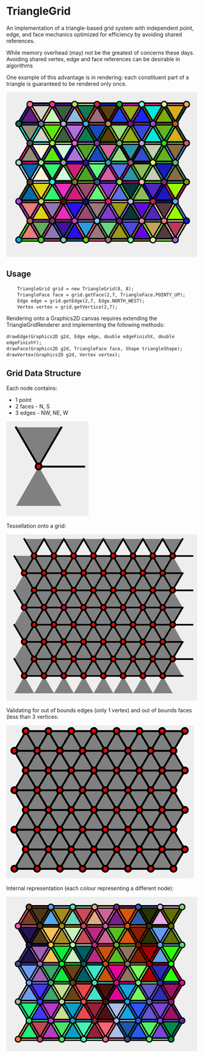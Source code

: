 # TriangleGrid

An implementation of a triangle-based grid system with independent point, edge, and face mechanics optimized for efficiency by avoiding shared references.

While memory overhead (may) not be the greatest of concerns these days. Avoiding shared vertex, edge and face references can be desirable in algorithms

One example of this advantage is in rendering: each constituent part of a triangle is guaranteed to be rendered only once.

![](https://github.com/DM-UK/TriangleGrid/blob/master/src/main/img/4.png)

## Usage 

        TriangleGrid grid = new TriangleGrid(8, 8);
        TriangleFace face = grid.getFace(2,7, TriangleFace.POINTY_UP);
        Edge edge = grid.getEdge(2,7, Edge.NORTH_WEST);
        Vertex vertex = grid.getVertice(2,7);


Rendering onto a Graphics2D canvas requires extending the TriangleGridRenderer and implementing the following methods:

    drawEdge(Graphics2D g2d, Edge edge, double edgeFinishX, double edgeFinishY);
    drawFace(Graphics2D g2d, TriangleFace face, Shape triangleShape);
    drawVertex(Graphics2D g2d, Vertex vertex);
## Grid Data Structure

Each node contains:
- 1 point
- 2 faces - N, S
- 3 edges - NW, NE, W


![](https://github.com/DM-UK/TriangleGrid/blob/master/src/main/img/0.png)


Tessellation onto a grid:

![](https://github.com/DM-UK/TriangleGrid/blob/master/src/main/img/1.png)

Validating for out of bounds edges (only 1 vertex) and out of bounds faces (less than 3 vertices:

![](https://github.com/DM-UK/TriangleGrid/blob/master/src/main/img/2.png)

Internal representation (each colour representing a different node):

![](https://github.com/DM-UK/TriangleGrid/blob/master/src/main/img/3.png)
